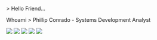 \> Hello Friend...


Whoami \>  Phillip Conrado - Systems Development Analyst 

![](https://img.shields.io/badge/OS-Linux-informational?style=flat&logo=linux&logoColor=white&color=dd4814)
![](https://img.shields.io/badge/Code-Python-informational?style=flat&logo=python&logoColor=white&color=ffe873)
![](https://img.shields.io/badge/Shell-Bash-informational?style=flat&logo=gnu-bash&logoColor=white&color=4169e0)
![](https://img.shields.io/badge/Tools-Docker-informational?style=flat&logo=docker&logoColor=white&color=384d54)
![](https://img.shields.io/badge/Tools-SQLServer-informational?style=flat&logo=SQLServer&logoColor=white&color=FDB900)
